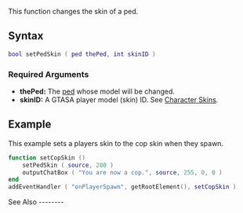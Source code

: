 This function changes the skin of a ped.

Syntax
------

``` lua
bool setPedSkin ( ped thePed, int skinID )
```

### Required Arguments

-   **thePed:** The [ped](/docs/ped.md "wikilink") whose model will be changed.
-   **skinID:** A GTASA player model (skin) ID. See [Character Skins](/docs/Character_Skins.md "wikilink").

Example
-------

<section show="true" name="Server" class="server">
This example sets a players skin to the cop skin when they spawn.

``` lua
function setCopSkin ()
    setPedSkin ( source, 280 )
    outputChatBox ( "You are now a cop.", source, 255, 0, 0 )
end
addEventHandler ( "onPlayerSpawn", getRootElement(), setCopSkin )
```

</section>
See Also
--------
